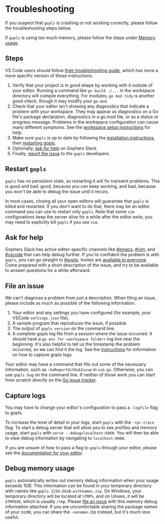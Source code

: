 # Troubleshooting

If you suspect that `gopls` is crashing or not working correctly, please follow the troubleshooting steps below.

If `gopls` is using too much memory, please follow the steps under [Memory usage](#debug-memory-usage).

## Steps

VS Code users should follow [their troubleshooting guide](https://github.com/golang/vscode-go/blob/master/docs/troubleshooting.md), which has more a more specific version of these instructions.

1. Verify that your project is in good shape by working with it outside of your editor. Running a command like `go build ./...` in the workspace directory will compile everything. For modules, `go mod tidy` is another good check, though it may modify your `go.mod`.
1. Check that your editor isn't showing any diagnostics that indicate a problem with your workspace. They may appear as diagnostics on a Go file's package declaration, diagnostics in a go.mod file, or as a status or progress message. Problems in the workspace configuration can cause many different symptoms. See the [workspace setup instructions](workspace.md) for help.
1. Make sure `gopls` is up to date by following the [installation instructions](../README.md#installation), then [restarting gopls](#restart-gopls).
1. Optionally, [ask for help](#ask-for-help) on Gophers Slack.
1. Finally, [report the issue](#file-an-issue) to the `gopls` developers.

## Restart `gopls`

`gopls` has no persistent state, so restarting it will fix transient problems. This is good and bad: good, because you can keep working, and bad, because you won't be able to debug the issue until it recurs.

In most cases, closing all your open editors will guarantee that `gopls` is killed and restarted. If you don't want to do that, there may be an editor command you can use to restart only `gopls`. Note that some `vim` configurations keep the server alive for a while after the editor exits; you may need to explicitly kill `gopls` if you use `vim`.

## Ask for help

Gophers Slack has active editor-specific channels like [#emacs](https://gophers.slack.com/archives/C0HKHULEM), [#vim](https://gophers.slack.com/archives/C07GBR52P), and [#vscode](https://gophers.slack.com/archives/C2B4L99RS) that can help debug further. If you're confident the problem is with `gopls`, you can go straight to [#gopls](https://gophers.slack.com/archives/CJZH85XCZ). Invites are [available to everyone](https://invite.slack.golangbridge.org). Come prepared with a short description of the issue, and try to be available to answer questions for a while afterward.

## File an issue

We can't diagnose a problem from just a description. When filing an issue, please include as much as possible of the following information:

1. Your editor and any settings you have configured (for example, your VSCode `settings.json` file).
1. A sample program that reproduces the issue, if possible.
1. The output of `gopls version` on the command line.
1. A complete gopls log file from a session where the issue occurred. It should have a `go env for <workspace folder>` log line near the beginning. It's also helpful to tell us the timestamp the problem occurred, so we can find it the log. See the [instructions](#capture-logs) for information on how to capture gopls logs.

Your editor may have a command that fills out some of the necessary information, such as `:GoReportGitHubIssue` in `vim-go`. Otherwise, you can use `gopls bug` on the command line. If neither of those work you can start from scratch directly on the [Go issue tracker](https://github.com/golang/go/issues/new?title=x%2Ftools%2Fgopls%3A%20%3Cfill%20this%20in%3E).

## Capture logs

You may have to change your editor's configuration to pass a `-logfile` flag to gopls.

To increase the level of detail in your logs, start `gopls` with the `-rpc.trace` flag. To start a debug server that will allow you to see profiles and memory usage, start `gopls` with `serve --debug=localhost:6060`. You will then be able to view debug information by navigating to `localhost:6060`.

If you are unsure of how to pass a flag to `gopls` through your editor, please see the [documentation for your editor](../README.md#editors).

## Debug memory usage

`gopls` automatically writes out memory debug information when your usage exceeds 1GB. This information can be found in your temporary directory with names like `gopls.1234-5GiB-withnames.zip`. On Windows, your temporary directory will be located at `%TMP%`, and on Unixes, it will be `$TMPDIR`, which is usually `/tmp`. Please [file an issue](#file-an-issue) with this memory debug information attached. If you are uncomfortable sharing the package names of your code, you can share the `-nonames` zip instead, but it's much less useful.

